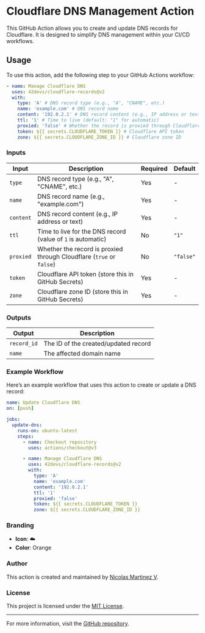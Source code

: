 # Cloudflare DNS Management Action

This GitHub Action allows you to create and update DNS records for Cloudflare.
It is designed to simplify DNS management within your CI/CD workflows.

## Usage

To use this action, add the following step to your GitHub Actions workflow:

```yaml
- name: Manage Cloudflare DNS
  uses: 42devs/cloudflare-records@v2
  with:
    type: 'A' # DNS record type (e.g., "A", "CNAME", etc.)
    name: 'example.com' # DNS record name
    content: '192.0.2.1' # DNS record content (e.g., IP address or text)
    ttl: '1' # Time to live (default: "1" for automatic)
    proxied: 'false' # Whether the record is proxied through Cloudflare (default: "false")
    token: ${{ secrets.CLOUDFLARE_TOKEN }} # Cloudflare API token
    zone: ${{ secrets.CLOUDFLARE_ZONE_ID }} # Cloudflare zone ID
```

### Inputs

| Input     | Description                                                          | Required | Default   |
| --------- | -------------------------------------------------------------------- | -------- | --------- |
| `type`    | DNS record type (e.g., "A", "CNAME", etc.)                           | Yes      | -         |
| `name`    | DNS record name (e.g., "example.com")                                | Yes      | -         |
| `content` | DNS record content (e.g., IP address or text)                        | Yes      | -         |
| `ttl`     | Time to live for the DNS record (value of `1` is automatic)          | No       | `"1"`     |
| `proxied` | Whether the record is proxied through Cloudflare (`true` or `false`) | No       | `"false"` |
| `token`   | Cloudflare API token (store this in GitHub Secrets)                  | Yes      | -         |
| `zone`    | Cloudflare zone ID (store this in GitHub Secrets)                    | Yes      | -         |

### Outputs

| Output      | Description                          |
| ----------- | ------------------------------------ |
| `record_id` | The ID of the created/updated record |
| `name`      | The affected domain name             |

### Example Workflow

Here’s an example workflow that uses this action to create or update a DNS
record:

```yaml
name: Update Cloudflare DNS
on: [push]

jobs:
  update-dns:
    runs-on: ubuntu-latest
    steps:
      - name: Checkout repository
        uses: actions/checkout@v3

      - name: Manage Cloudflare DNS
        uses: 42devs/cloudflare-records@v2
        with:
          type: 'A'
          name: 'example.com'
          content: '192.0.2.1'
          ttl: '1'
          proxied: 'false'
          token: ${{ secrets.CLOUDFLARE_TOKEN }}
          zone: ${{ secrets.CLOUDFLARE_ZONE_ID }}
```

### Branding

- **Icon**: :cloud:
- **Color**: Orange

### Author

This action is created and maintained by
[Nicolas Martinez V](mailto:nicolas@42devs.cl).

### License

This project is licensed under the [MIT License](LICENSE).

---

For more information, visit the
[GitHub repository](https://github.com/42devs/cloudflare-records).
